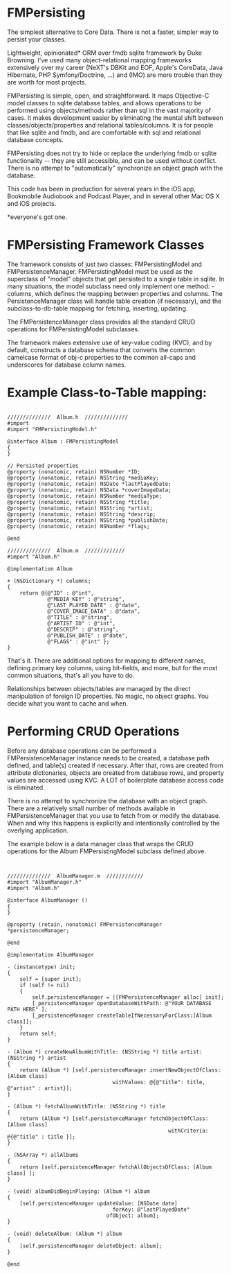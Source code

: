 # FMPersisting

The simplest alternative to Core Data. There is not a faster, simpler way to persist your classes.

Lightweight, opinionated* ORM over fmdb sqlite framework by Duke Browning. I've used many object-relational mapping frameworks extensively over my career (NeXT's DBKit and EOF, Apple's CoreData, Java Hibernate, PHP Symfony/Doctrine, ...) and (IMO) are more trouble than they are worth for most projects. 

FMPersisting is simple, open, and straightforward. It maps Objective-C model classes to sqlite database tables, and allows operations to be performed using objects/methods rather than sql in the vast majority of cases. It makes development easier by eliminating the mental shift between classes/objects/properties and relational tables/columns. It is
for people that like sqlite and fmdb, and are comfortable with sql and relational database concepts. 

FMPersisting does not try to hide or replace the underlying fmdb or sqlite functionality -- they are still accessible, and can be used without conflict. There is no attempt to "automatically" synchronize an object graph with the database. 

This code has been in production for several years in the iOS app, Bookmobile Audiobook and Podcast Player, and in several other Mac OS X and iOS projects.

*everyone's got one.

# FMPersisting Framework Classes

The framework consists of just two classes: FMPersistingModel and FMPersistenceManager. FMPersistingModel must be used as the superclass of "model" objects that get persisted to a single table in sqlite.  In many situations, the model subclass need only implement one method: -columns, which defines the mapping between properties and columns. The PersistenceManager class will handle table creation (if necessary), and the subclass-to-db-table mapping for fetching, inserting, updating.

The FMPersistenceManager class provides all the standard CRUD operations for FMPersistingModel subclasses.

The framework makes extensive use of key-value coding (KVC), and by default, constructs a database schema 
that converts the common camelcase format of obj-c properties to the common all-caps and underscores for
database column names.

# Example Class-to-Table mapping:
<pre><code>
//////////////  Album.h  //////////////
#import <Foundation/Foundation.h>
#import "FMPersistingModel.h"

@interface Album : FMPersistingModel
{
}

// Persisted properties
@property (nonatomic, retain) NSNumber *ID;
@property (nonatomic, retain) NSString *mediaKey;
@property (nonatomic, retain) NSDate *lastPlayedDate;
@property (nonatomic, retain) NSData *coverImageData;
@property (nonatomic, retain) NSNumber *mediaType;
@property (nonatomic, retain) NSString *title;
@property (nonatomic, retain) NSString *artist;
@property (nonatomic, retain) NSString *descrip;
@property (nonatomic, retain) NSString *publishDate;
@property (nonatomic, retain) NSNumber *flags;

@end

//////////////  Album.m  /////////////
#import "Album.h"

@implementation Album 

+ (NSDictionary *) columns;
{
    return @{@"ID" : @"int",
             @"MEDIA_KEY" : @"string",
             @"LAST_PLAYED_DATE" : @"date",
             @"COVER_IMAGE_DATA" : @"data",
             @"TITLE" : @"string",
             @"ARTIST_ID" : @"int",
             @"DESCRIP" : @"string",
             @"PUBLISH_DATE" : @"date",
             @"FLAGS" : @"int" };
}
</code></pre>

That's it. There are additional options for mapping to different names, defining primary key columns, using bit-fields,
and more, but for the most common situations, that's all you have to do.

Relationships between objects/tables are managed by the direct manipulation of foreign ID properties. No magic, no object graphs. You decide what you want to cache and when.

# Performing CRUD Operations

Before any database operations can be performed a FMPersistenceManager instance needs to be created, 
a database path defined, and table(s) created if necessary. After that, rows are created from attribute
dictionaries, objects are created from database rows, and property values are accessed using KVC. A LOT
of boilerplate database access code is eliminated.

There is no attempt to synchronize the database with an object graph. There are a relatively small number of
methods available in FMPersistenceManager that you use to fetch from or modify the database. When and why this
happens is explicitly and intentionally controlled by the overlying application.

The example below is a data manager class that wraps the CRUD operations for the Album FMPersistingModel
subclass defined above.

<pre><code>

//////////////  AlbumManager.m  ////////////
#import "AlbumManager.h"
#import "Album.h"

@interface AlbumManager ()
{
}

@property (retain, nonatomic) FMPersistenceManager *persistenceManager;

@end

@implementation AlbumManager

- (instancetype) init;
{
    self = [super init];
    if (self != nil)
    {
        self.persistenceManager = [[FMPersistenceManager alloc] init];
        [_persistenceManager openDatabaseWithPath: @"YOUR DATABASE PATH HERE" ];
    	[_persistenceManager createTableIfNecessaryForClass:[Album class]];
    }
    return self;
}

- (Album *) createNewAlbumWithTitle: (NSString *) title artist: (NSString *) artist
{
    return (Album *) [self.persistenceManager insertNewObjectOfClass: [Album class]
                                  withValues: @{@"title": title, @"artist" : artist}]; 
}

- (Album *) fetchAlbumWithTitle: (NSString *) title
{
    return (Album *) [self.persistenceManager fetchObjectOfClass: [Album class]
                                                    withCriteria: @{@"title" : title }];
}

- (NSArray *) allAlbums
{
    return [self.persistenceManager fetchAllObjectsOfClass: [Album class] ];
}

- (void) albumDidBeginPlaying: (Album *) album
{
    [self.persistenceManager updateValue: [NSDate date]
                                  forKey: @"lastPlayedDate" 
                                ofObject: album];
}

- (void) deleteAlbum: (Album *) album
{
    [self.persistenceManager deleteObject: album];
}

@end
</code></pre>
